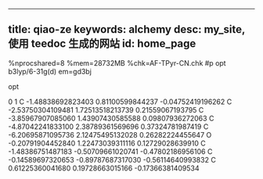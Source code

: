 
---
title: qiao-ze
keywords: alchemy
desc: my_site, 使用 teedoc 生成的网站
id: home_page
---

%nprocshared=8
%mem=28732MB
%chk=AF-TPyr-CN.chk
#p opt b3lyp/6-31g(d) em=gd3bj

opt

0 1
C           -1.48838692823403        0.81100599844237       -0.04752419196262
C           -2.53750304109481        1.72513518213739        0.21559067193795
C           -3.85967907085060        1.43907430585588        0.09807936272063
C           -4.87042241833100        2.38789361569696        0.37324781987419
C           -6.20695871095736        2.12475495132028        0.26282224455647
O           -0.20791904452840        1.22473039311116        0.12729028639910
C           -1.48386751487183       -0.50709661020741       -0.47802186956106
C           -0.14589697320653       -0.89787687317030       -0.56114640993832
C            0.61225360041680        0.19728663015166       -0.17366381409534





